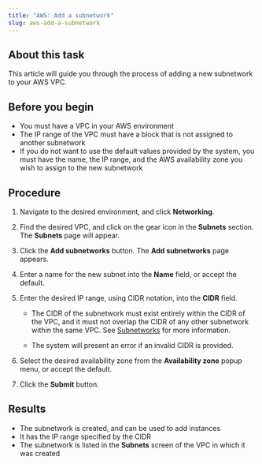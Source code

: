 ```yaml
---
title: "AWS: Add a subnetwork"
slug: aws-add-a-subnetwork
---
```


## About this task

This article will guide you through the process of adding a new subnetwork to your AWS VPC.

## Before you begin

- You must have a VPC in your AWS environment
- The IP range of the VPC must have a block that is not assigned to another subnetwork
- If you do not want to use the default values provided by the system, you must have the name, the IP range, and the AWS availability zone you wish to assign to the new subnetwork

## Procedure

1. Navigate to the desired environment, and click **Networking**.

2. Find the desired VPC, and click on the gear icon in the **Subnets** section. The **Subnets** page will appear.

3. Click the **Add subnetworks** button. The **Add subnetworks** page appears.

4. Enter a name for the new subnet into the **Name** field, or accept the default.

5. Enter the desired IP range, using CIDR notation, into the **CIDR** field.

    - The CIDR of the subnetwork must exist entirely within the CIDR of the VPC, and it must not overlap the CIDR of any other subnetwork within the same VPC. See [Subnetworks](aws-subnetworks.md) for more information.

    - The system will present an error if an invalid CIDR is provided.

6. Select the desired availability zone from the **Availability zone** popup menu, or accept the default.

7. Click the **Submit** button.

## Results

- The subnetwork is created, and can be used to add instances
- It has the IP range specified by the CIDR
- The subnetwork is listed in the **Subnets** screen of the VPC in which it was created
